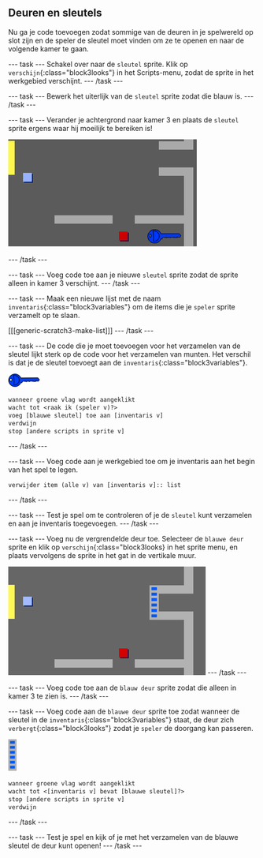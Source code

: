## Deuren en sleutels

Nu ga je code toevoegen zodat sommige van de deuren in je spelwereld op slot zijn en de speler de sleutel moet vinden om ze te openen en naar de volgende kamer te gaan.

\--- task \--- Schakel over naar de `sleutel` sprite. Klik op `verschijn`{:class="block3looks"} in het Scripts-menu, zodat de sprite in het werkgebied verschijnt. \--- /task \---

\--- task \--- Bewerk het uiterlijk van de `sleutel` sprite zodat die blauw is. \--- /task \---

\--- task \--- Verander je achtergrond naar kamer 3 en plaats de `sleutel` sprite ergens waar hij moeilijk te bereiken is!

![screenshot](images/world-key.png)

\--- /task \---

\--- task \--- Voeg code toe aan je nieuwe `sleutel` sprite zodat de sprite alleen in kamer 3 verschijnt. \--- /task \---

\--- task \--- Maak een nieuwe lijst met de naam `inventaris`{:class="block3variables"} om de items die je `speler` sprite verzamelt op te slaan.

[[[generic-scratch3-make-list]]] \--- /task \---

\--- task \--- De code die je moet toevoegen voor het verzamelen van de sleutel lijkt sterk op de code voor het verzamelen van munten. Het verschil is dat je de sleutel toevoegt aan de `inventaris`{:class="block3variables"}.

![sleutel](images/key.png)

```blocks3
wanneer groene vlag wordt aangeklikt
wacht tot <raak ik (speler v)?>
voeg [blauwe sleutel] toe aan [inventaris v]
verdwijn
stop [andere scripts in sprite v]
```

\--- /task \---

\--- task \--- Voeg code aan je werkgebied toe om je inventaris aan het begin van het spel te legen.

```blocks3
verwijder item (alle v) van [inventaris v]:: list
```

\--- /task \---

\--- task \--- Test je spel om te controleren of je de `sleutel` kunt verzamelen en aan je inventaris toegevoegen. \--- /task \---

\--- task \--- Voeg nu de vergrendelde deur toe. Selecteer de `blauwe deur` sprite en klik op `verschijn`{:class="block3looks} in het sprite menu, en plaats vervolgens de sprite in het gat in de vertikale muur.

![screenshot](images/world-door.png) \--- /task \---

\--- task \--- Voeg code toe aan de `blauw deur` sprite zodat die alleen in kamer 3 te zien is. \--- /task \---

\--- task \--- Voeg code aan de `blauwe deur` sprite toe zodat wanneer de sleutel in de `inventaris`{:class="block3variables"} staat, de deur zich `verbergt`{:class="block3looks"} zodat je `speler` de doorgang kan passeren.

![deur](images/door.png)

```blocks3
wanneer groene vlag wordt aangeklikt
wacht tot <[inventaris v] bevat [blauwe sleutel]?>
stop [andere scripts in sprite v]
verdwijn
```

\--- /task \---

\--- task \--- Test je spel en kijk of je met het verzamelen van de blauwe sleutel de deur kunt openen! \--- /task \---